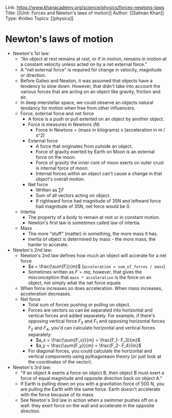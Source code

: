 Link: https://www.khanacademy.org/science/physics/forces-newtons-laws
Title: [[Unit: Forces and Newton's laws of motion]]
Author: [[Salman Khan]]
Type: #video
Topics: [[physics]]

# Newton's laws of motion
* Newton's 1st law:
    * "An object at rest remains at rest, or if in motion, remains in motion at a constant velocity unless acted on by a net external force."
    * A "net external force" is required for change in velocity, magnitude or direction.
    * Before Galieo and Newton, it was assumed that objects have a tendency to slow down. However, that didn't take into account the various forces that are acting on an object like gravity, friction and air.
    * In deep interstellar space, we could observe an objects natural tendancy for motion when free from other influencers.
    * Force, external force and net force
        * A force is a push or pull exterted on an object by another object.
        * Force is measures in Newtons ($N$)
            * Force in Newtons = (mass in kilograms) x (acceleration in m / s^2)
        * External force
            * A force that originates from outside an object.
            * Force of gravity exerted by Earth on Moon is an external force on the moon.
            * Force of gravity the inner core of moon exerts on outer crust is internal force of moon.
            * Internal forces within an object can't cause a change in that object's overall motion.
        * Net force
            * Written as $\sum{F}$
            * Sum of all vectors acting on object.
            * If rightward force had magnitude of 35N and leftward force had magnitude of 35N, net force would be 0.
    * Intertia
        * The property of a body to remain at rest or in constant motion.
        * Newton's first law is sometimes called law of intertia.
    * Mass
        * The more "stuff" (matter) in something, the more mass it has.
        * Inertia of object is determined by mass - the more mass, the harder to accerate.
* Newton's 2nd law:
    * Newton's 2nd law defines how much an object will accerate for a net force
        * $a = \frac{\sum{F}}{m}$ (`acceleration = sum_of_forces / mass`)
        * Sometimes written as $F = ma$, however, that gives the misconception that `mass * acceleration` is the force on an object, not simply what the net force equals
    * When force increases so does acceleration. When mass increases, acceleration decreases.
    * Net force
        * Total sum of forces pushing or pulling on object.
        * Forces are vectors so can be separated into horizontal and vertical forces and added separately. For example, if there's opposing vertical force $F_3$  and $F_1$ and opposing horizontal forces $F_2$ and $F_4$, you'd can calculate horizontal and vertical forces separately:
            * $a_x = \frac{\sum{F_x}}{m} = \frac{F_1- F_3}{m}$
            * $a_y = \frac{\sum{F_y}}{m} = \frac{F_2- F_4}{m}$
        * For diagonal forces, you could calculate the horizontal and vertical components using pythagoreaon theory (or just look at the coordinates of the vector).
* Newton's 3rd law:
    * "If an object A exerts a force on object B, then object B must exert a force of equal magnitude and opposite direction back on object A."
    * If Earth is pulling down on you with a gravitation force of 500 N, you are pulling the Earth with the same force. Earth doesn't accelerate with the force because of its mass.
    * See Newton's 3rd law in action when a swimmer pushes off on a wall: they exert force on the wall and accelerate in the opposite direction.